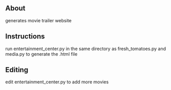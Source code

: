## About

generates movie trailer website

## Instructions

run entertainment_center.py in the same directory as fresh_tomatoes.py and media.py to generate the .html file

## Editing
edit entertainment_center.py to add more movies